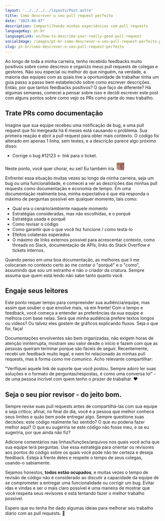 ```yaml
---
layout: '../../../../layouts/Post.astro'
title: Como descrever o seu pull request perfeito
date: "2023-09-07"
description: Compartilhando minhas experiências com pull requests
languageKey: pt-br
languageLink: en/how-to-describe-your-really-good-pull-request
socialImage: /images/pt-br-como-descrever-o-seu-pull-request-perfeito.png
slug: pt-br/como-descrever-o-seu-pull-request-perfeito
---
```


Ao longo de toda a minha carreira, tenho recebido feedbacks muito positivos sobre como descrevo e organizo meus pull requests de colegas e gestores. Não sou especial ou melhor do que ninguém, na verdade, a maioria das equipes com as quais tive a oportunidade de trabalhar tinha um guia passo a passo bem estabelecido sobre como escrever descrições. Então, por que tantos feedbacks positivos? O que faço de diferente? Há algumas semanas, comecei a pensar sobre isso e decidi escrever este post com alguns pontos sobre como vejo os PRs como parte do meu trabalho.

<h2 class="subtitle--separator">Trate PRs como documentação</h2>

Imagine que sua equipe recebeu uma notificação de bug, e uma pull request que foi mergeada há 6 meses está causando o problema. Sua primeira reação é abrir a pull request para obter mais contexto. O código foi alterado em apenas 1 linha, sem testes, e a descrição parece algo próximo disso:

- Corrige o bug #12123 <- link para o ticket.

Neste ponto, você quer chorar, eu sei! Eu também iria. <img src="/images/how-to-describe-your-really-good-pr/hide-the-pain.jpeg" alt="meme do escondendo a dor" style="display: inline-block; width: 25px;" />

Enfrentei essa situação muitas vezes ao longo da minha carreira, seja um bug ou uma funcionalidade, e comecei a ver as descrições das minhas pull requests como documentação e economia de tempo. Em uma documentação realmente boa, minha expectativa é que ela responda o máximo de perguntas possível em qualquer momento, tais como:

- Qual era o cenário/ambiente naquele momento
- Estratégias consideradas, mas não escolhidas, e o porquê
- Estratégia usada e porquê
- Como revisar o código
- Como garantir que o que você fez funcione / como testá-lo
- Efeitos colaterais esperados
- O máximo de links externos possível para acrescentar contexto, como threads no Slack, documentação de APIs, links do Stack Overflow e tickets internos.

Quando penso em uma boa documentação, as melhores que li me colocaram no contexto certo ao me contar o "porquê" e o "como", assumindo que sou um estranho e não o criador da criatura. Sempre assuma que quem está lendo não sabe tanto quanto você.

<h2>Engaje seus leitores</h2>

Este ponto requer tempo para compreender sua audiência/equipe, mas assim que souber o que envolve mais, vá em frente! Com o tempo e feedback, você começa a entender as preferências da sua equipe e melhora com base nelas. Será que minha audiência prefere textos longos ou vídeos? Ou talvez eles gostem de gráficos explicando fluxos. Seja o que for, faça!

Documentações envolventes são bem organizadas, não exigem horas de atenção ininterrupta, mostram seu valor desde o início e fazem com que as pessoas queiram terminar porque são fáceis de seguir. Recentemente, recebi um feedback muito legal, e nem foi relacionado às minhas pull requests, mas à forma como me comunico. Acho relevante compartilhar:

"Verifiquei aquele link de suporte que você postou. Sempre adoro ler suas soluções e o formato de perguntas/respostas, é como uma conversa lol" - de uma pessoa incrível com quem tenho o prazer de trabalhar. ❤️

<h2>Seja o seu pior revisor - do jeito bom.</h2>

Sempre revise suas pull requests antes de compartilhá-las com sua equipe e seja crítico; afinal, no final do dia, você é a pessoa que melhor conhece seus limites e quão bem pode entregar algo. Sempre questione suas decisões: este código realmente faz sentido? O que eu poderia fazer melhor aqui? O que eu sugeriria se este código não fosse meu, e se eu sugeriria, por que ainda não fiz?

Adicione comentários nas linhas/funções/arquivos nos quais você acha que sua equipe terá perguntas. Use essa estratégia para orientar os revisores aos pontos do código sobre os quais você pode não ter certeza e deseja feedback. Esteja à frente deles e respeite o tempo de seus colegas, usando-o sabiamente.

Sejamos honestos, <b>todos estão ocupados</b>, e muitas vezes o tempo de revisão de código não é considerado ao discutir a capacidade da equipe de se comprometer a entregar uma funcionalidade ou corrigir um bug. Evitar idas e vindas e ser o mais claro possível é uma maneira de mostrar que você respeita seus revisores e está tentando fazer o melhor trabalho possível.

Espero que eu tenha lhe dado algumas ideias para melhorar seu trabalho diário com as pull requests. 👋
